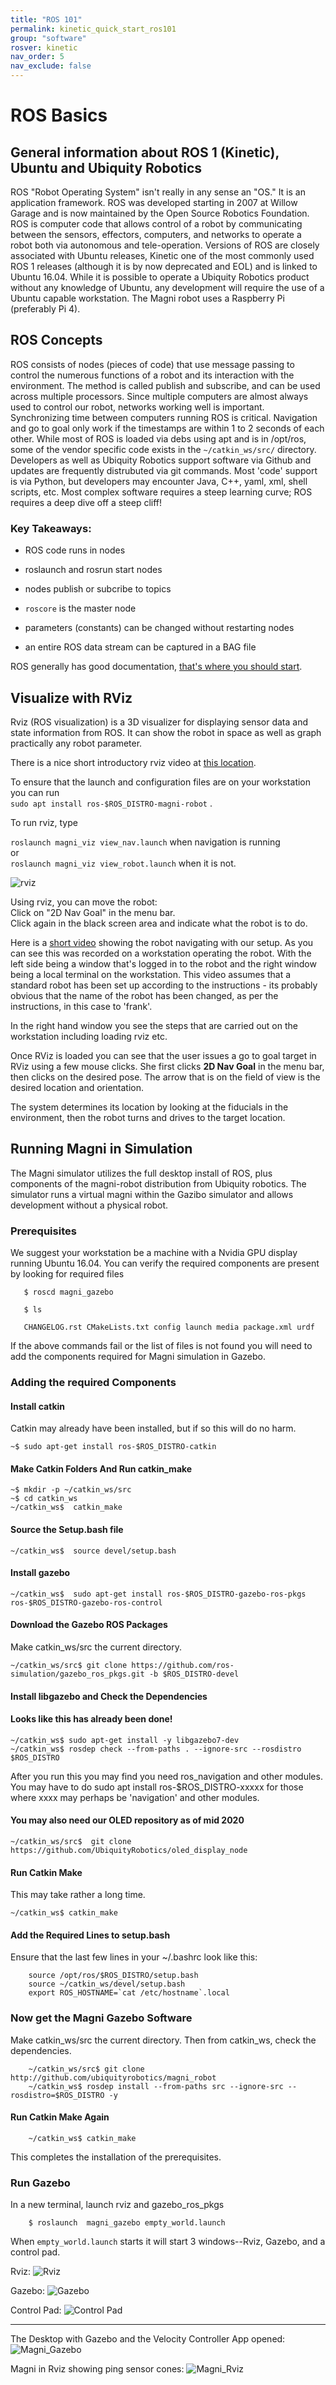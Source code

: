 ```yaml
---
title: "ROS 101"
permalink: kinetic_quick_start_ros101
group: "software"
rosver: kinetic
nav_order: 5
nav_exclude: false
---  
```


# ROS Basics

## General information about ROS 1 (Kinetic), Ubuntu and Ubiquity Robotics

ROS "Robot Operating System" isn't really in any sense an "OS." It is an application framework. ROS was developed starting in 2007 at Willow Garage and is now maintained by the Open Source Robotics Foundation. ROS is computer code that allows control of a robot by communicating between the sensors, effectors, computers, and networks to operate a robot both via autonomous and tele-operation. Versions of ROS are closely associated with Ubuntu releases, Kinetic one of the most commonly used ROS 1 releases (although it is by now deprecated and EOL) and is linked to Ubuntu 16.04. While it is possible to operate a Ubiquity Robotics product without any knowledge of Ubuntu, any development will require the use of a Ubuntu capable workstation. The Magni robot uses a Raspberry Pi (preferably Pi 4).

## ROS Concepts

ROS consists of nodes (pieces of code) that use message passing to control the numerous functions of a robot and its interaction with the environment.  The method is called publish and subscribe, and can be used across multiple processors. Since multiple computers are almost always used to control our robot, networks working well is important. Synchronizing time between computers running ROS is critical. Navigation and go to goal only work if the timestamps are within 1 to 2 seconds of each other. While most of ROS is loaded via debs using apt and is in /opt/ros, some of the vendor specific code exists in the `~/catkin_ws/src/` directory. Developers as well as Ubiquity Robotics support software via Github and updates are frequently distrubuted via git commands. Most 'code' support is via Python, but developers may encounter Java, C++, yaml, xml, shell scripts, etc. Most complex software requires a steep learning curve; ROS requires a deep dive off a steep cliff!

### Key Takeaways:

- ROS code runs in nodes

- roslaunch and rosrun start nodes

- nodes publish or subcribe to topics

- `roscore` is the master node

- parameters (constants) can be changed without restarting nodes

- an entire ROS data stream can be captured in a BAG file

ROS generally has good documentation, [that's where you should start](http://wiki.ros.org/Documentation).

## Visualize with RViz

Rviz (ROS visualization) is a 3D visualizer for displaying sensor data and state information from ROS. It can show the robot in space as well as graph practically any robot parameter.

There is a nice short introductory rviz video at [this location](http://wiki.ros.org/rviz).

To ensure that the launch and configuration files are on your workstation you can run  
```sudo apt install ros-$ROS_DISTRO-magni-robot```  .

To run rviz, type

  ```roslaunch magni_viz view_nav.launch``` when navigation is running  
  or  
  ```roslaunch magni_viz view_robot.launch``` when it is not.

![rviz](../../assets/rviz_image.png)

Using rviz, you can move the robot:  
Click on "2D Nav Goal" in the menu bar.  
Click again in the black screen area and indicate what the robot is to do.

Here is a [short video](../../assets/rviz_with_nav.mp4) showing the robot navigating with our setup. As you can see this was recorded on a workstation operating the robot. With the left side being a window that's logged in to the robot and the right window being a local terminal on the workstation. This video assumes that a standard robot has been set up according to the instructions - its probably obvious that the name of the robot has been changed, as per the instructions, in this case to 'frank'.

In the right hand window you see the steps that are carried out on the workstation including loading rviz etc.

Once RViz is loaded you can see that the user issues a go to goal target in RViz using a few mouse clicks. She first clicks **2D Nav Goal** in the menu bar, then clicks on the desired pose. The arrow that is on the field of view is the desired location and orientation.

The system determines its location by looking at the fiducials in the environment, then the robot turns and drives to the target location.

## Running Magni in Simulation

The Magni simulator utilizes the full desktop install of ROS, plus components of the magni-robot distribution from Ubiquity robotics.
The simulator runs a virtual magni within the Gazibo simulator and allows development without a physical robot.

### Prerequisites

We suggest your workstation be a machine with a Nvidia GPU display running Ubuntu 16.04.
You can verify the required components are present by looking for required files

       $ roscd magni_gazebo

       $ ls

       CHANGELOG.rst CMakeLists.txt config launch media package.xml urdf

If the above commands fail or the list of files is not found you will need to add the components required for Magni simulation in Gazebo.

### Adding the required Components

#### Install catkin

Catkin may already have been installed, but if so this will do no harm.

    ~$ sudo apt-get install ros-$ROS_DISTRO-catkin

#### Make Catkin Folders And Run catkin_make
    ~$ mkdir -p ~/catkin_ws/src
    ~$ cd catkin_ws
    ~/catkin_ws$  catkin_make

#### Source the Setup.bash file
    ~/catkin_ws$  source devel/setup.bash

#### Install gazebo
    ~/catkin_ws$  sudo apt-get install ros-$ROS_DISTRO-gazebo-ros-pkgs ros-$ROS_DISTRO-gazebo-ros-control

#### Download the Gazebo ROS Packages

Make catkin_ws/src the current directory.

    ~/catkin_ws/src$ git clone https://github.com/ros-simulation/gazebo_ros_pkgs.git -b $ROS_DISTRO-devel

#### Install libgazebo and Check the Dependencies
#### Looks like this has already been done!

    ~/catkin_ws$ sudo apt-get install -y libgazebo7-dev
    ~/catkin_ws$ rosdep check --from-paths . --ignore-src --rosdistro $ROS_DISTRO

After you run this you may find you need ros_navigation and other modules. You may have to do  sudo apt install ros-$ROS_DISTRO-xxxxx   for those where xxxx may perhaps be  'navigation' and other modules.  

#### You may also need our OLED repository as of mid 2020

    ~/catkin_ws/src$  git clone https://github.com/UbiquityRobotics/oled_display_node

#### Run Catkin Make
This may take rather a long time.  

    ~/catkin_ws$ catkin_make

#### Add the Required Lines to setup.bash

Ensure that the last few lines in your ~/.bashrc look like this:
```
    source /opt/ros/$ROS_DISTRO/setup.bash  
    source ~/catkin_ws/devel/setup.bash  
    export ROS_HOSTNAME=`cat /etc/hostname`.local
```
### Now get the Magni Gazebo Software
Make catkin_ws/src the current directory. Then from catkin_ws, check the dependencies.
```
    ~/catkin_ws/src$ git clone http://github.com/ubiquityrobotics/magni_robot
    ~/catkin_ws$ rosdep install --from-paths src --ignore-src --rosdistro=$ROS_DISTRO -y
```

#### Run Catkin Make Again
```
    ~/catkin_ws$ catkin_make
```
This completes the installation of the prerequisites.

### Run Gazebo   
In a new terminal, launch rviz and gazebo_ros_pkgs
```
    $ roslaunch  magni_gazebo empty_world.launch
```
When `empty_world.launch` starts it will start 3 windows--Rviz, Gazebo, and a control pad.


Rviz:
![Rviz](../../assets/programming_your_robot/rviz.png)

Gazebo:
![Gazebo](../../assets/programming_your_robot/gazebo.png)

Control Pad:
![Control Pad](../../assets/programming_your_robot/controlpad.png)

--------------------

The Desktop with Gazebo and the Velocity Controller App opened:
![Magni_Gazebo](../../assets/programming_your_robot/mg_gaz1.png)

Magni in Rviz showing ping sensor cones:
![Magni_Rviz](../../assets/programming_your_robot/mg_rviz.png)    



